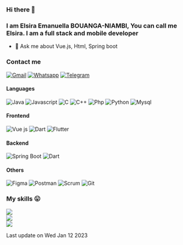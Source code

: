 ### Hi there 👋
### I am Elsira Emanuella BOUANGA-NIAMBI, You can call me Elsira. I am a full stack and mobile developer

- 💬 Ask me about Vue.js, Html, Spring boot

### Contact me
[![Gmail](https://img.shields.io/badge/Gmail-purple.svg?logo=gmail&logoColor=white)](mailto:elsirema3@gmail.com)
[![Whatsapp](https://img.shields.io/badge/whatsapp-red.svg?logo=whatsapp&logoColor=white)](https://wa.me/qr/LHBR6IJ6BCZDN1 )
[![Telegram](https://img.shields.io/badge/telegram-blue.svg?logo=telegram&logoColor=white)](https://t.me/elsirema)

#### Languages

![Java](https://img.shields.io/badge/java-%230095D5.svg?style=for-the-badge&logo=java&logoColor=white) 
![Javascript](https://img.shields.io/badge/javascript-yellow.svg?style=for-the-badge&logo=javascript&logoColor=black) 
![C](https://img.shields.io/badge/c-%23239120.svg?style=for-the-badge&logo=c&logoColor=white) 
![C++](https://img.shields.io/badge/c++-F54A2A?style=for-the-badge&logo=c++&logoColor=white) 
![Php](https://img.shields.io/badge/php-blue.svg?style=for-the-badge&logo=php&logoColor=white) 
![Python](https://img.shields.io/badge/python-3670A0?style=for-the-badge&logo=python&logoColor=ffdd54) 
![Mysql](https://img.shields.io/badge/mysql-orange?style=for-the-badge&logo=mysql&logoColor=blue)

#### Frontend

![Vue js](https://img.shields.io/badge/vue.js-green?style=for-the-badge&logo=vue.js&logoColor=whit) 
![Dart](https://img.shields.io/badge/dart-blue?style=for-the-badge&logo=dart&logoColor=white)
![Flutter](https://img.shields.io/badge/flutter-blue?style=for-the-badge&logo=flutter&logoColor=white)

#### Backend

![Spring Boot](https://img.shields.io/badge/springBoot-%23239120.svg?style=for-the-badge&logo=spring-boot&logoColor=white) 
![Dart](https://img.shields.io/badge/dart-6DA55F?style=for-the-badge&logo=dart&logoColor=white)

#### Others

![Figma](https://img.shields.io/badge/figma-%23F24E1E.svg?style=for-the-badge&logo=figma&logoColor=white) 
![Postman](https://img.shields.io/badge/postman-%23F24E1E.svg?style=for-the-badge&logo=postman&logoColor=white) 
![Scrum](https://img.shields.io/badge/scrum-red.svg?style=for-the-badge&logo=scrum&logoColor=white) 
![Git](https://img.shields.io/badge/git-orange.svg?style=for-the-badge&logo=git&logoColor=white) 

### My skills 😛

![](https://github-readme-stats.vercel.app/api?username=BOUANGAElsira&theme=dark&hide_border=true&include_all_commits=false&count_private=true)<br/>
![](https://github-readme-streak-stats.herokuapp.com/?user=BOUANGAElsira&theme=dark&hide_border=true)<br/>
![](https://github-readme-stats.vercel.app/api/top-langs/?username=BOUANGAElsira&theme=dark&hide_border=true&include_all_commits=false&count_private=true&layout=compact)



Last update on Wed Jan 12 2023

<!--
**BOUANGAElsira/BOUANGAElsira** is a ✨ _special_ ✨ repository because its `README.md` (this file) appears on your GitHub profile.

Here are some ideas to get you started:

- 🔭 I’m currently working on ...
- 🌱 I’m currently learning ...
- 💬 Ask me about ...
- 📫 How to reach me: ...
- 😄 Pronouns: ...
- ⚡ Fun fact: ...
-->
